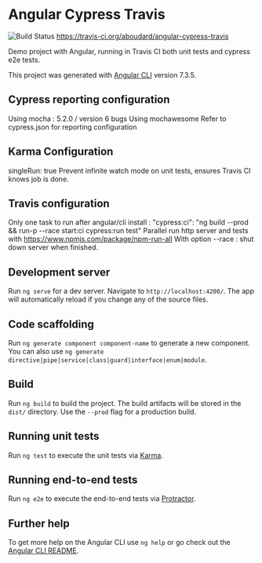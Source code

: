# Angular Cypress Travis
![Build Status](https://travis-ci.org/aboudard/angular-cypress-travis.svg?branch=master)
https://travis-ci.org/aboudard/angular-cypress-travis

Demo project with Angular, running in Travis CI both unit tests and cypress e2e tests.

This project was generated with [Angular CLI](https://github.com/angular/angular-cli) version 7.3.5.

## Cypress reporting configuration
Using mocha : 5.2.0 / version 6 bugs
Using mochawesome
Refer to cypress.json for reporting configuration

## Karma Configuration
singleRun: true
Prevent infinite watch mode on unit tests, ensures Travis CI knows job is done.

## Travis configuration
Only one task to run after angular/cli install : 
"cypress:ci": "ng build --prod && run-p --race start:ci cypress:run test"
Parallel run http server and tests with https://www.npmjs.com/package/npm-run-all
With option --race : shut down server when finished.

## Development server

Run `ng serve` for a dev server. Navigate to `http://localhost:4200/`. The app will automatically reload if you change any of the source files.

## Code scaffolding

Run `ng generate component component-name` to generate a new component. You can also use `ng generate directive|pipe|service|class|guard|interface|enum|module`.

## Build

Run `ng build` to build the project. The build artifacts will be stored in the `dist/` directory. Use the `--prod` flag for a production build.

## Running unit tests

Run `ng test` to execute the unit tests via [Karma](https://karma-runner.github.io).

## Running end-to-end tests

Run `ng e2e` to execute the end-to-end tests via [Protractor](http://www.protractortest.org/).

## Further help

To get more help on the Angular CLI use `ng help` or go check out the [Angular CLI README](https://github.com/angular/angular-cli/blob/master/README.md).
